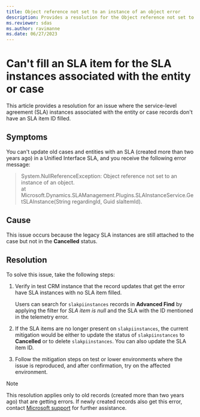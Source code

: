 ```yaml
---
title: Object reference not set to an instance of an object error
description: Provides a resolution for the Object reference not set to an instance of an object error that occurs when updating old cases and entities.
ms.reviewer: sdas
ms.author: ravimanne
ms.date: 06/27/2023
---
```

# Can't fill an SLA item for the SLA instances associated with the entity or case

This article provides a resolution for an issue where the service-level agreement (SLA) instances associated with the entity or case records don't have an SLA item ID filled.

## Symptoms

You can't update old cases and entities with an SLA (created more than two years ago) in a Unified Interface SLA, and you receive the following error message:

> System.NullReferenceException: Object reference not set to an instance of an object.  
> at Microsoft.Dynamics.SLAManagement.Plugins.SLAInstanceService.GetSLAInstance(String regardingId, Guid slaItemId).

## Cause

This issue occurs because the legacy SLA instances are still attached to the case but not in the **Cancelled** status.

## Resolution

To solve this issue, take the following steps:

1. Verify in test CRM instance that the record updates that get the error have SLA instances with no SLA item filled.

    Users can search for `slakpiinstances` records in **Advanced Find** by applying the filter for *SLA item is null* and the SLA with the ID mentioned in the telemetry error.

2. If the SLA items are no longer present on `slakpiinstances`, the current mitigation would be either to update the status of `slakpiinstances` to **Cancelled** or to delete `slakpiinstances`. You can also update the SLA item ID.

3. Follow the mitigation steps on test or lower environments where the issue is reproduced, and after confirmation, try on the affected environment.

> [!NOTE]
> This resolution applies only to old records (created more than two years ago) that are getting errors. If newly created records also get this error, contact [Microsoft support](https://dynamics.microsoft.com/support/) for further assistance.

